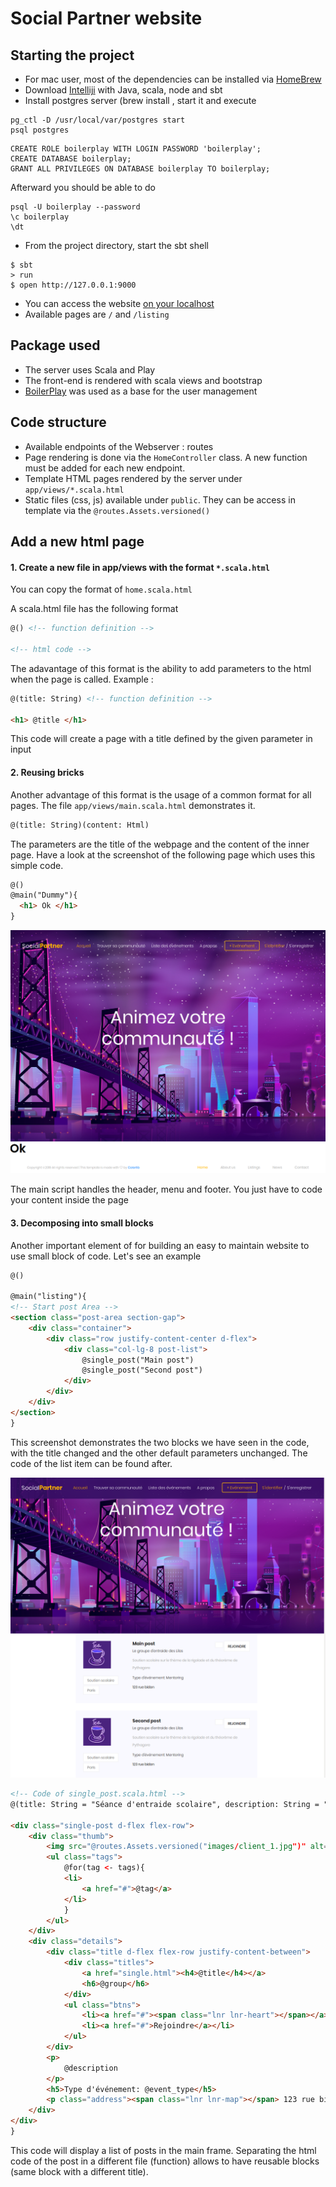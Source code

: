 # Social Partner website


## Starting the project 

- For mac user, most of the dependencies can be installed via [HomeBrew](https://brew.sh/)
- Download [Intelliji](https://www.jetbrains.com/idea/) with Java, scala, node and sbt
- Install postgres server (brew install , start it and execute 
```
pg_ctl -D /usr/local/var/postgres start
psql postgres
```
```
CREATE ROLE boilerplay WITH LOGIN PASSWORD 'boilerplay';
CREATE DATABASE boilerplay;
GRANT ALL PRIVILEGES ON DATABASE boilerplay TO boilerplay;
```
Afterward you should be able to do
```
psql -U boilerplay --password
\c boilerplay
\dt
```
- From the project directory, start the sbt shell 
```
$ sbt
> run
$ open http://127.0.0.1:9000
```
- You can access the website [on your localhost](http://localhost:9000)
- Available pages are `/` and `/listing`

## Package used
- The server uses Scala and Play
- The front-end is rendered with scala views and bootstrap
- [BoilerPlay](https://github.com/KyleU/boilerplay) was used as a base for the user management 

## Code structure
- Available endpoints of the Webserver : routes
- Page rendering is done via the `HomeController` class. A new function must be added for each new endpoint.
- Template HTML pages rendered by the server under `app/views/*.scala.html`
- Static files (css, js) available under `public`. They can be access in template via the `@routes.Assets.versioned()`


## Add a new html page

#### 1. Create a new file in app/views with the format `*.scala.html`
You can copy the format of `home.scala.html`

A scala.html file has the following format
```html
@() <!-- function definition -->

<!-- html code -->
```

The adavantage of this format is the ability to add parameters to the html when the page is called. Example :

```html
@(title: String) <!-- function definition -->

<h1> @title </h1>

```
This code will create a page with a title defined by the given parameter in input



#### 2. Reusing bricks
Another advantage of this format is the usage of a common format for all pages. The file `app/views/main.scala.html` demonstrates it.

```html
@(title: String)(content: Html)
```

The parameters are the title of the webpage and the content of the inner page. Have a look at the screenshot of the following page which uses this simple code.

```html
@()
@main("Dummy"){
  <h1> Ok </h1>
}
```

![Example generated with main usage](doc/img/basic_main.png)

The main script handles the header, menu and footer. You just have to code your content inside the page


#### 3. Decomposing into small blocks
Another important element of for building an easy to maintain website to use small block of code. Let's see an example

```html
@()

@main("listing"){
<!-- Start post Area -->
<section class="post-area section-gap">
    <div class="container">
        <div class="row justify-content-center d-flex">
            <div class="col-lg-8 post-list">
                @single_post("Main post")
                @single_post("Second post")
            </div>
        </div>
    </div>
</section>
}
```

This screenshot demonstrates the two blocks we have seen in the code, with the title changed and the other default parameters unchanged.
The code of the list item can be found after.


![Listing example](doc/img/example_listing.png)


```html
<!-- Code of single_post.scala.html -->
@(title: String = "Séance d'entraide scolaire", description: String = "Soutien scolaire sur le thème de la rigolade et du théorème de Pythagore", group: String = "Le groupe d'entraide des Lilas", tags: Seq[String] = Seq("Soutien scolaire", "Paris"), event_type: String = "Mentoring")

<div class="single-post d-flex flex-row">
    <div class="thumb">
        <img src="@routes.Assets.versioned("images/client_1.jpg")" alt="">
        <ul class="tags">
            @for(tag <- tags){
            <li>
                <a href="#">@tag</a>
            </li>
            }
        </ul>
    </div>
    <div class="details">
        <div class="title d-flex flex-row justify-content-between">
            <div class="titles">
                <a href="single.html"><h4>@title</h4></a>
                <h6>@group</h6>
            </div>
            <ul class="btns">
                <li><a href="#"><span class="lnr lnr-heart"></span></a></li>
                <li><a href="#">Rejoindre</a></li>
            </ul>
        </div>
        <p>
            @description
        </p>
        <h5>Type d'événement: @event_type</h5>
        <p class="address"><span class="lnr lnr-map"></span> 123 rue bidon</p>
    </div>
</div>
}
```
This code will display a list of posts in the main frame.
Separating the html code of the post in a different file (function) allows to have reusable blocks (same block with a different title).
